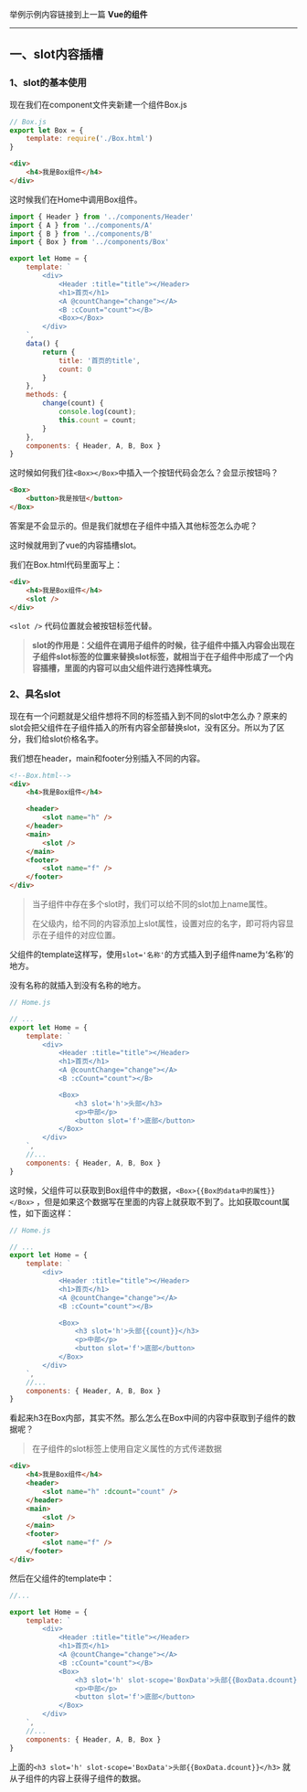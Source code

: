 举例示例内容链接到上一篇 **Vue的组件**

---

## 一、slot内容插槽

### 1、slot的基本使用

现在我们在component文件夹新建一个组件Box.js

```js
// Box.js
export let Box = {
    template: require('./Box.html')
}
```

```html
<div>
    <h4>我是Box组件</h4>
</div>
```



这时候我们在Home中调用Box组件。

```js
import { Header } from '../components/Header'
import { A } from '../components/A'
import { B } from '../components/B'
import { Box } from '../components/Box'

export let Home = {
    template: `
        <div>
            <Header :title="title"></Header>
            <h1>首页</h1>
            <A @countChange="change"></A>
            <B :cCount="count"></B>
            <Box></Box>
        </div>
    `,
    data() {
        return {
            title: '首页的title',
            count: 0
        }
    },
    methods: {
        change(count) {
            console.log(count);
            this.count = count;
        }
    },
    components: { Header, A, B, Box }
}
```

这时候如何我们往`<Box></Box>`中插入一个按钮代码会怎么？会显示按钮吗？

```html
<Box>
	<button>我是按钮</button>
</Box>
```

答案是不会显示的。但是我们就想在子组件中插入其他标签怎么办呢？

这时候就用到了vue的内容插槽slot。

我们在Box.html代码里面写上：

```html
<div>
    <h4>我是Box组件</h4>
    <slot />
</div>
```

`<slot />` 代码位置就会被按钮标签代替。

> **slot的作用是：父组件在调用子组件的时候，往子组件中插入内容会出现在子组件slot标签的位置来替换slot标签，就相当于在子组件中形成了一个内容插槽，里面的内容可以由父组件进行选择性填充。**



### 2、具名slot

现在有一个问题就是父组件想将不同的标签插入到不同的slot中怎么办？原来的slot会把父组件在子组件插入的所有内容全部替换slot，没有区分。所以为了区分，我们给slot价格名字。

我们想在header，main和footer分别插入不同的内容。

```html
<!--Box.html-->
<div>
    <h4>我是Box组件</h4>

    <header>
        <slot name="h" />
    </header>
    <main>
        <slot />
    </main>
    <footer>
        <slot name="f" />
    </footer>
</div>
```

> 当子组件中存在多个slot时，我们可以给不同的slot加上name属性。
>
> 在父级内，给不同的内容添加上slot属性，设置对应的名字，即可将内容显示在子组件的对应位置。

父组件的template这样写，使用`slot='名称'`的方式插入到子组件name为‘名称’的地方。

没有名称的就插入到没有名称的地方。

```js
// Home.js

// ...
export let Home = {
    template: `
        <div>
            <Header :title="title"></Header>
            <h1>首页</h1>
            <A @countChange="change"></A>
            <B :cCount="count"></B>

            <Box>
                <h3 slot='h'>头部</h3>
                <p>中部</p>
                <button slot='f'>底部</button>
            </Box>
        </div>
    `,
    //...
    components: { Header, A, B, Box }
}
```



这时候，父组件可以获取到Box组件中的数据，`<Box>{{Box的data中的属性}}</Box>` ，但是如果这个数据写在里面的内容上就获取不到了。比如获取count属性，如下面这样：

```js
// Home.js

// ...
export let Home = {
    template: `
        <div>
            <Header :title="title"></Header>
            <h1>首页</h1>
            <A @countChange="change"></A>
            <B :cCount="count"></B>

            <Box>
                <h3 slot='h'>头部{{count}}</h3>
                <p>中部</p>
                <button slot='f'>底部</button>
            </Box>
        </div>
    `,
    //...
    components: { Header, A, B, Box }
}
```

看起来h3在Box内部，其实不然。那么怎么在Box中间的内容中获取到子组件的数据呢？

> 在子组件的slot标签上使用自定义属性的方式传递数据

```html
<div>
    <h4>我是Box组件</h4>
    <header>
        <slot name="h" :dcount="count" />
    </header>
    <main>
        <slot />
    </main>
    <footer>
        <slot name="f" />
    </footer>
</div>
```

然后在父组件的template中：

```js
//...

export let Home = {
    template: `
        <div>
            <Header :title="title"></Header>
            <h1>首页</h1>
            <A @countChange="change"></A>
            <B :cCount="count"></B>
            <Box>
                <h3 slot='h' slot-scope='BoxData'>头部{{BoxData.dcount}}</h3>
                <p>中部</p>
                <button slot='f'>底部</button>
            </Box>
        </div>
    `,
    //...
    components: { Header, A, B, Box }
}
```

上面的`<h3 slot='h' slot-scope='BoxData'>头部{{BoxData.dcount}}</h3>` 就从子组件的内容上获得子组件的数据。



